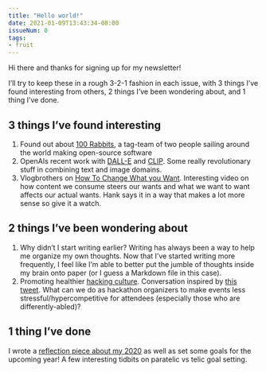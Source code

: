 ```yaml
---
title: "Hello world!"
date: 2021-01-09T13:43:34-08:00
issueNum: 0
tags:
- fruit
---
```


Hi there and thanks for signing up for my newsletter!

I’ll try to keep these in a rough 3-2-1 fashion in each issue, with 3 things I’ve found interesting from others, 2 things I’ve been wondering about, and 1 thing I’ve done.

## 3 things I’ve found interesting

1. Found out about [100 Rabbits](https://100r.co/site/about_us.html), a tag-team of two people sailing around the world making open-source software
2. OpenAIs recent work with [DALL-E](https://openai.com/blog/dall-e/) and [CLIP](https://openai.com/blog/clip/). Some really revolutionary stuff in combining text and image domains.
3. Vlogbrothers on [How To Change What you Want](https://www.youtube.com/watch?v=salgtCpST3A). Interesting video on how content we consume steers our wants and what we want to want affects our actual wants. Hank says it in a way that makes a lot more sense so give it a watch.

## 2 things I’ve been wondering about

1. Why didn’t I start writing earlier? Writing has always been a way to help me organize my own thoughts. Now that I’ve started writing more frequently, I feel like I’m able to better put the jumble of thoughts inside my brain onto paper (or I guess a Markdown file in this case).
2. Promoting healthier [hacking culture](/thoughts/hackathons). Conversation inspired by [this tweet](https://twitter.com/sarahbdhsn/status/1347666496718213120). What can we do as hackathon organizers to make events less stressful/hypercompetitive for attendees (especially those who are differently-abled)?

## 1 thing I’ve done

I wrote a [reflection piece about my 2020](/posts/2020) as well as set some goals for the upcoming year! A few interesting tidbits on paratelic vs telic goal setting.